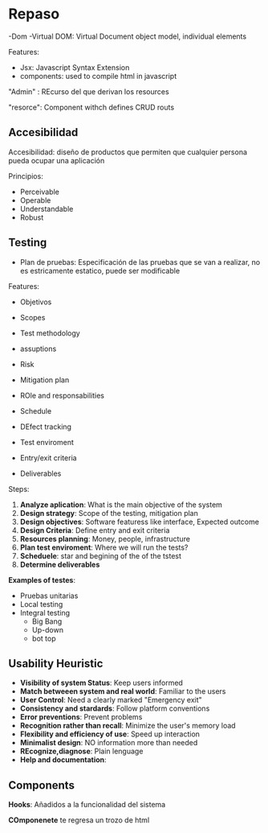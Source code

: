 # Repaso

-Dom
-Virtual DOM: Virtual Document object model, individual elements

Features:
- Jsx: Javascript Syntax Extension
- components: used to compile html in javascript

"Admin" : REcurso del que derivan los resources

"resorce": Component withch defines CRUD routs

## Accesibilidad

Accesibilidad: diseño de productos que permiten que cualquier persona pueda ocupar una aplicación 

Principios:
- Perceivable
- Operable
- Understandable
- Robust

## Testing

- Plan de pruebas: Especificación de las pruebas que se van a realizar, no es estricamente estatico, puede ser modificable

Features:

- Objetivos
- Scopes
- Test methodology
- assuptions
- Risk
- Mitigation plan 

- ROle and responsabilities
- Schedule
- DEfect tracking
- Test enviroment
- Entry/exit criteria
- Deliverables

Steps: 

1. __Analyze aplication__: What is the main objective of the system
2. __Design strategy__: Scope of the testing, mitigation plan
3. __Design objectives__: Software featuress like interface, Expected outcome
4. __Design Criteria__: Define entry and exit criteria
5. __Resources planning__: Money, people, infrastructure
6. __Plan test enviroment__: Where we will run the tests?
7. __Scheduele__: star and begining of the of the tstest
8. __Determine deliverables__

__Examples of testes__:

- Pruebas unitarias
- Local testing
- Integral testing
    - Big Bang
    - Up-down
    - bot top


## Usability Heuristic

- __Visibility of system Status__: Keep users informed
- __Match betweeen system and real world__: Familiar to the users
- __User Control__: Need a clearly marked "Emergency exit"
- __Consistency and stardards__: Follow platform conventions
- __Error preventions__: Prevent problems
- __Recognition rather than recall__: Minimize the user's memory load
- __Flexibility and efficiency of use__: Speed up interaction
- __Minimalist design__: NO information more than needed
- __REcognize,diagnose__: Plain lenguage
- __Help and documentation__: 

## Components

**Hooks**: Añadidos a la funcionalidad del sistema

**COmponenete** te regresa un trozo de html